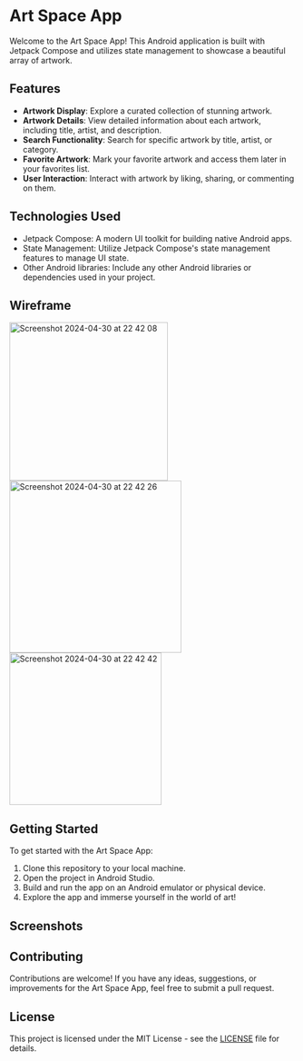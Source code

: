 # Art Space App

Welcome to the Art Space App! This Android application is built with Jetpack Compose and utilizes state management to showcase a beautiful array of artwork.

## Features

- **Artwork Display**: Explore a curated collection of stunning artwork.
- **Artwork Details**: View detailed information about each artwork, including title, artist, and description.
- **Search Functionality**: Search for specific artwork by title, artist, or category.
- **Favorite Artwork**: Mark your favorite artwork and access them later in your favorites list.
- **User Interaction**: Interact with artwork by liking, sharing, or commenting on them.

## Technologies Used

- Jetpack Compose: A modern UI toolkit for building native Android apps.
- State Management: Utilize Jetpack Compose's state management features to manage UI state.
- Other Android libraries: Include any other Android libraries or dependencies used in your project.

## Wireframe
<img width="279" alt="Screenshot 2024-04-30 at 22 42 08" src="https://github.com/Hitendra27/ArtSpace/assets/73651340/1eb35865-92f2-4055-9744-6f315af795b6">
<img width="303" alt="Screenshot 2024-04-30 at 22 42 26" src="https://github.com/Hitendra27/ArtSpace/assets/73651340/604e53c3-d3b2-4b38-8ca5-7eb4bb5a2607">
<img width="268" alt="Screenshot 2024-04-30 at 22 42 42" src="https://github.com/Hitendra27/ArtSpace/assets/73651340/2e971eb3-6228-4f8e-bec2-5914a1e7ef47">

## Getting Started

To get started with the Art Space App:

1. Clone this repository to your local machine.
2. Open the project in Android Studio.
3. Build and run the app on an Android emulator or physical device.
4. Explore the app and immerse yourself in the world of art!

## Screenshots


## Contributing

Contributions are welcome! If you have any ideas, suggestions, or improvements for the Art Space App, feel free to submit a pull request.

## License

This project is licensed under the MIT License - see the [LICENSE](LICENSE) file for details.
